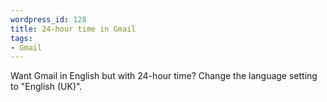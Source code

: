 ```yaml
--- 
wordpress_id: 128
title: 24-hour time in Gmail
tags: 
- Gmail
---
```

Want Gmail in English but with 24-hour time? Change the language setting to "English (UK)".
